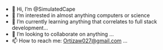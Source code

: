 - 👋 Hi, I’m @SimulatedCape
- 👀 I’m interested in almost anything computers or science
- 🌱 I’m currently learning anything that correlates to full stack development...
- 💞️ I’m looking to collaborate on anything ...
- 📫 How to reach me: Ortizaw027@gmail.com ...

<!---
SimulatedCape/SimulatedCape is a ✨ special ✨ repository because its `README.md` (this file) appears on your GitHub profile.
You can click the Preview link to take a look at your changes.
--->
